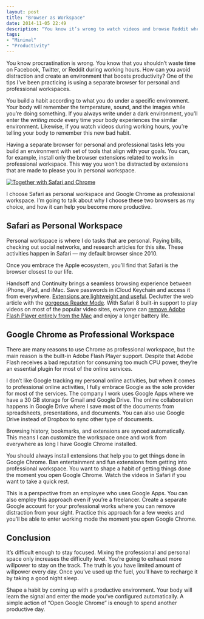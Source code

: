 ```yaml
---
layout: post
title: "Browser as Workspace"
date: 2014-11-05 22:49
description: "You know it’s wrong to watch videos and browse Reddit where you’re supposed to work. How can you fight against the distraction? Must you exhaust willpower to stay focused?"
tags:
- "Minimal"
- "Productivity"
---
```


You know procrastination is wrong. You know that you shouldn’t waste time on Facebook, Twitter, or Reddit during working hours. How can you avoid distraction and create an environment that boosts productivity? One of the tips I’ve been practicing is using a separate browser for personal and professional workspaces.

<!-- more -->

You build a habit according to what you do under a specific environment. Your body will remember the temperature, sound, and the images while you’re doing something. If you always write under a dark environment, you’ll enter the *writing mode* every time your body experiences the similar environment. Likewise, if you watch videos during working hours, you’re telling your body to remember this new bad habit.

Having a separate browser for personal and professional tasks lets you build an environment with set of tools that align with your goals. You can, for example, install only the browser extensions related to works in professional workspace. This way you won’t be distracted by extensions that are made to please you in personal workspace.

[ ![Together with Safari and Chrome][233030] ](http://images.sayzlim.net/2014/11/browser_workspace.jpg "Together with Safari and Chrome")

[233030]: http://images.sayzlim.net/2014/11/browser_workspace.jpg "Together with Safari and Chrome"

I choose Safari as personal workspace and Google Chrome as professional workspace. I’m going to talk about why I choose these two browsers as my choice, and how it can help you become more productive.

## Safari as Personal Workspace

Personal workspace is where I do tasks that are personal. Paying bills, checking out social networks, and research articles for this site. These activities happen in Safari — my default browser since 2010.

Once you embrace the Apple ecosystem, you’ll find that Safari is the browser closest to our life.

Handsoff and Continuity brings a seamless browsing experience between iPhone, iPad, and iMac. Save passwords in iCloud Keychain and access it from everywhere. [Extensions are lightweight and useful](http://sayzlim.net/useful-safari-extensions "Useful Extensions for Safari 7 - Sayz Lim - SayzLim.net"). Declutter the web article with the [gorgeous Reader Mode](http://sayzlim.net/stunning-reader-mode-safari-7 "Stunning Built-in Reader Mode for Safari 7 - Sayz Lim"). With Safari 8 built-in support to play videos on most of the popular video sites, everyone can [remove Adobe Flash Player entirely from the Mac](http://sayzlim.net/three-extensions-one-browser-killed-flash "Three Extensions, One Browser, Killed Flash - Sayz Lim") and enjoy a longer battery life.

## Google Chrome as Professional Workspace

There are many reasons to use Chrome as professional workspace, but the main reason is the built-in Adobe Flash Player support. Despite that Adobe Flash receives a bad reputation for consuming too much CPU power, they’re an essential plugin for most of the online services.

 I don’t like Google tracking my personal online activities, but when it comes to professional online activities, I fully embrace Google as the sole provider for most of the services. The company I work uses Google Apps where we have a 30 GB storage for Gmail and Google Drive. The online collaboration happens in Google Drive where I save most of the documents from spreadsheets, presentations, and documents. You can also use Google Drive instead of Dropbox to sync other type of documents.

Browsing history, bookmarks, and extensions are synced automatically. This means I can customize the workspace once and work from everywhere as long I have Google Chrome installed.

You should always install extensions that help you to get things done in Google Chrome. Ban entertainment and fun extensions from getting into professional workspace. You want to shape a habit of getting things done the moment you open Google Chrome. Watch the videos in Safari if you want to take a quick rest.

This is a perspective from an employee who uses Google Apps. You can also employ this approach even if you’re a freelancer. Create a separate Google account for your professional works where you can remove distraction from your sight. Practice this approach for a few weeks and you’ll be able to enter working mode the moment you open Google Chrome.

## Conclusion

It’s difficult enough to stay focused. Mixing the professional and personal space only increases the difficulty level. You’re going to exhaust more willpower to stay on the track. The truth is you have limited amount of willpower every day. Once you’ve used up the fuel, you’ll have to recharge it by taking a good night sleep.

Shape a habit by coming up with a productive environment. Your body will learn the signal and enter the mode you’ve configured automatically. A simple action of “Open Google Chrome” is enough to spend another productive day.